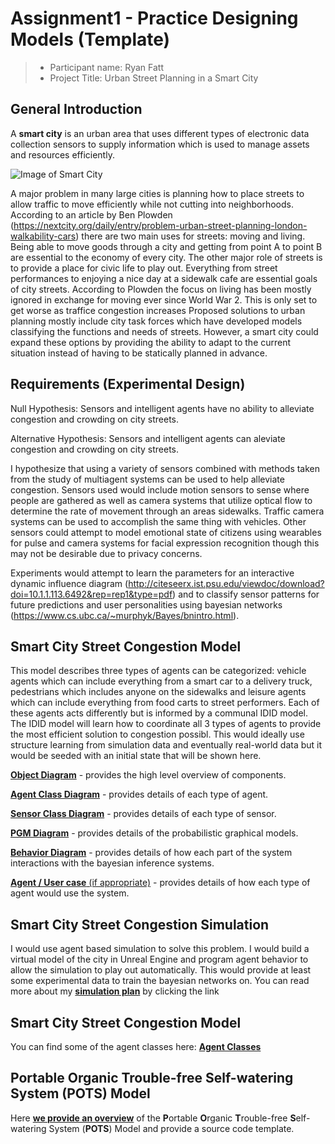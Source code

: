 # Assignment1 - Practice Designing Models (Template)

> * Participant name: Ryan Fatt
> * Project Title: Urban Street Planning in a Smart City
## General Introduction

A **smart city** is an urban area that uses different types of electronic data collection sensors to supply information which is used to manage assets and resources efficiently.

![Image of Smart City](images/smartcity.png)

A major problem in many large cities is planning how to place streets to allow traffic to move efficiently while not cutting into neighborhoods.
According to an article by Ben Plowden (https://nextcity.org/daily/entry/problem-urban-street-planning-london-walkability-cars) there are two main uses for streets: moving and living. Being able to move goods through a city and getting from point A to point B are essential to the economy of every city.
The other major role of streets is to provide a place for civic life to play out. Everything from street performances to enjoying a nice day at a sidewalk cafe are essential goals of city streets.
According to Plowden the focus on living has been mostly ignored in exchange for moving ever since World War 2. This is only set to get worse as traffice congestion increases
Proposed solutions to urban planning mostly include city task forces which have developed models classifying the functions and needs of streets. However, a smart city could expand these options by providing the ability to adapt to the 
current situation instead of having to be statically planned in advance.

## Requirements (Experimental Design)
Null Hypothesis: Sensors and intelligent agents have no ability to alleviate congestion and crowding on city streets.

Alternative Hypothesis: Sensors and intelligent agents can aleviate congestion and crowding on city streets.

I hypothesize that using a variety of sensors combined with methods taken from the study of multiagent systems can be used to help alleviate congestion. 
Sensors used would include motion sensors to sense where people are gathered as well as camera systems that utilize optical flow to determine the rate of movement through an areas sidewalks. 
Traffic camera systems can be used to accomplish the same thing with vehicles. Other sensors could attempt to model emotional state of citizens using wearables for pulse and camera systems for facial expression recognition though
this may not be desirable due to privacy concerns.

Experiments would attempt to learn the parameters for an interactive dynamic influence diagram (http://citeseerx.ist.psu.edu/viewdoc/download?doi=10.1.1.113.6492&rep=rep1&type=pdf) and to classify sensor patterns for future predictions and user personalities using bayesian networks (https://www.cs.ubc.ca/~murphyk/Bayes/bnintro.html).
## Smart City Street Congestion Model

This model describes three types of agents can be categorized: vehicle agents which can include everything from a smart car to a delivery truck, pedestrians which includes anyone on the sidewalks and leisure agents which can include 
everything from food carts to street performers. Each of these agents acts differently but is informed by a communal IDID model. The IDID model will learn how to coordinate all 3 types of agents to provide the most efficient
solution to congestion possibl. This would ideally use structure learning from simulation data and eventually real-world data but it would be seeded with an initial state that will be shown here. 

[**Object Diagram**](model/object_diagram.md) - provides the high level overview of components.

[**Agent Class Diagram**](model/agent_diagram.md) - provides details of each type of agent.

[**Sensor Class Diagram**](model/sensor_diagram.md) - provides details of each type of sensor.

[**PGM Diagram**](model/pgm_diagram.md) - provides details of the probabilistic graphical models.

[**Behavior Diagram**](model/behavior_diagram.md) - provides details of how each part of the system interactions with the bayesian inference systems.

[**Agent / User case** (if appropriate)](model/agent_usecase_diagram.md) - provides details of how each type of agent would use the system.

## Smart City Street Congestion Simulation

I would use agent based simulation to solve this problem. I would build a virtual model of the city in Unreal Engine and program agent behavior to allow the simulation to play out automatically. This would provide at least some experimental data to train the bayesian networks on. You can read more about my [**simulation plan**](analysis/README.md) by clicking the link


## Smart City Street Congestion Model
You can find some of the agent classes here: [**Agent Classes**](code/streetcongestion)

## **P**ortable **O**rganic **T**rouble-free **S**elf-watering System (**POTS**) Model
Here [**we provide an overview**](code/POTS_system/README.md) of the **P**ortable **O**rganic **T**rouble-free **S**elf-watering System (**POTS**) Model and provide a source code template.
